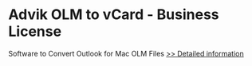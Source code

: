 # Advik OLM to vCard - Business License
Software to Convert Outlook for Mac OLM Files
[>> Detailed information](https://secure.shareit.com/shareit/product.html?productid=300808470&affiliateid=200057808)